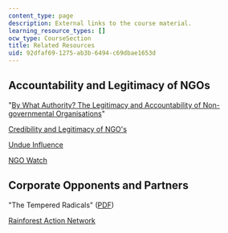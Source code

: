 ```yaml
---
content_type: page
description: External links to the course material.
learning_resource_types: []
ocw_type: CourseSection
title: Related Resources
uid: 92dfaf69-1275-ab3b-6494-c69dbae1653d
---
```


Accountability and Legitimacy of NGOs
-------------------------------------

"[By What Authority? The Legitimacy and Accountability of Non-governmental Organisations](http://www.jha.ac/articles/a082.htm)"

[Credibility and Legitimacy of NGO's](http://www.globalpolicy.org/ngos/credib/index.htm)

[Undue Influence](http://www.undueinfluence.com/)

[NGO Watch](https://en.wikipedia.org/wiki/NGOWatch)

Corporate Opponents and Partners
--------------------------------

"The Tempered Radicals" ([PDF](https://ssir.org/pdf/2004FA_feature_meyerson.pdf?q=tempered))

[Rainforest Action Network](http://www.ran.org/)